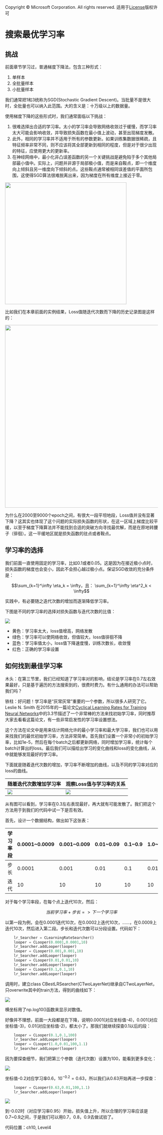 Copyright © Microsoft Corporation. All rights reserved.
  适用于[License](https://github.com/Microsoft/ai-edu/blob/master/LICENSE.md)版权许可

# 搜索最优学习率

## 挑战

前面章节学习过，普通梯度下降法，包含三种形式：

1. 单样本
2. 全批量样本
3. 小批量样本

我们通常把1和3统称为SGD(Stochastic Gradient Descent)。当批量不是很大时，全批量也可以纳入此范围。大的含义是：十万级以上的数据量。

使用梯度下降的这些形式时，我们通常面临以下挑战：

1. 很难选择出合适的学习率。太小的学习率会导致网络收敛过于缓慢，而学习率太大可能会影响收敛，并导致损失函数在最小值上波动，甚至出现梯度发散。
2. 此外，相同的学习率并不适用于所有的参数更新。如果训练集数据很稀疏，且特征频率非常不同，则不应该将其全部更新到相同的程度，但是对于很少出现的特征，应使用更大的更新率。
3. 在神经网络中，最小化非凸误差函数的另一个关键挑战是避免陷于多个其他局部最小值中。实际上，问题并非源于局部极小值，而是来自鞍点，即一个维度向上倾斜且另一维度向下倾斜的点。这些鞍点通常被相同误差值的平面所包围，这使得SGD算法很难脱离出来，因为梯度在所有维度上接近于零。

<img src=".\Images\10\saddle_point.png" width="400">

比如我们在本章前面的实例结果，Loss值随迭代次数而下降的历史记录图是这样的：

<img src=".\Images\10\eta01_loss.png" width="600">

为什么在2000至9000个epoch之间，有很大一段平坦地段，Loss值并没有显著下降？这其实也体现了这个问题的实际损失函数的形状，在这一区域上梯度比较平缓，以至于梯度下降算法并不能找到合适的突破方向寻找最优解，而是在原地转腰子（徘徊）。这一平缓地区就是损失函数的驻点或者鞍点。

## 学习率的选择

我们前面一直使用固定的学习率，比如0.1或者0.05。这是因为在接近极小点时，损失函数的梯度也会变小，因此不会担心越过极小点。保证SGD收敛的充分条件是：

$$\sum_{k=1}^\infty \eta_k = \infty，且： \sum_{k=1}^\infty \eta^2_k < \infty$$ 

   
实践中，有必要随之迭代次数的增加而逐渐降低学习率。

下图是不同的学习率的选择对损失函数与迭代次数的比值：

<img src=".\Images\10\learning_rate.jpg">

- 黄色：学习率太大，loss值增高，网络发散
- 绿色：学习率可以使网络收敛，但值较大，loss值徘徊不降
- 蓝色：学习率值太小，loss值下降速度慢，训练次数长，收敛慢
- 红色：正确的学习率设置

## 如何找到最佳学习率

木头：在第三节里，我们已经知道了学习率对的影响，结论是学习率在0.7左右效果最好，只是基于遍历的方法搜索到的，很费时费力。有什么通用的办法可以帮助我们吗？

铁柱：好问题！学习率是“灰常灰常”重要的一个参数，所以很多人研究了它。Leslie N. Smith 在2015年的一篇论文[Cyclical Learning Rates for Training Neural Networks](https://arxiv.org/abs/1506.01186)中的3.3节描述了一个非常棒的方法来找初始学习率，同时推荐大家去看看这篇论文，有一些非常启发性的学习率设置想法。

这个方法在论文中是用来估计网络允许的最小学习率和最大学习率，我们也可以用来找我们的最优初始学习率，方法非常简单。首先我们设置一个非常小的初始学习率，比如1e-5，然后在每个batch之后都更新网络，同时增加学习率，统计每个batch计算出的loss。最后我们可以描绘出学习的变化曲线和loss的变化曲线，从中就能够发现最好的学习率。

下面就是随着迭代次数的增加，学习率不断增加的曲线，以及不同的学习率对应的loss的曲线。

|随着迭代次数增加学习率|观察Loss值与学习率的关系|
|---|---|
|<img src=".\Images\10\lr-select-1.jpg">|<img src=".\Images\10\lr-select-2.jpg">|

从有图可以看到，学习率在0.3左右表现最好，再大就有可能发散了。我们把这个方法用于到我们的代码中试一下是否有效。

首先，设计一个数据结构，做出如下这张表：

|学习率段|0.0001~0.0009|0.001~0.009|0.01~0.09|0.1~0.9|1.0~1.1|
|----|----|----|----|---|---|
|步长|0.0001|0.001|0.01|0.1|0.01|
|迭代|10|10|10|10|10|

对于每个学习率段，在每个点上迭代10次，然后：

$$当前学习率+步长=>下一个学习率$$

以第一段为例，会在0.0001迭代10次，在0.0002上迭代10次，......，在0.0009上迭代10次，然后进入第二段。步长和迭代次数可以分段设置。代码如下：

```Python
    lr_Searcher = CLearningRateSearcher()
    looper = CLooper(0.0001,0.0001,10)
    lr_Searcher.addLooper(looper)
    looper = CLooper(0.001,0.001,10)
    lr_Searcher.addLooper(looper)
    looper = CLooper(0.01,0.01,10)
    lr_Searcher.addLooper(looper)
    looper = CLooper(0.1,0.1,10)
    lr_Searcher.addLooper(looper)
```

调用时，建立class CBestLRSearcher(CTwoLayerNet)继承自CTwoLayerNet，只overwrite其中的train方法，得到的曲线如下：

<img src=".\Images\10\LR_try_1.png">

横坐标用了np.log10()函数来显示对数值。

好像并不理想，前面一大段都是在下降，说明0.0001(对应坐标值-4)，0.001(对应坐标值-3)，0.01(对应坐标值-2)，都太小了。那我们就继续探查0.1以后的段：

```Python
    looper = CLooper(0.1,0.1,100)
    lr_Searcher.addLooper(looper)
    looper = CLooper(1.0,0.01,100,1.1)
    lr_Searcher.addLooper(looper)
```

因为要探查细节，我们把第三个参数（迭代次数）设置为100，能看到更多变化：

<img src=".\Images\10\LR_try_2.png">

坐标值-0.2对应学习率0.6，$10^{-0.2}=0.63$，所以我们从0.63开始再进一步探查：

```Python
    looper = CLooper(0.63,0.01,100,1.1)
    lr_Searcher.addLooper(looper)
```

<img src=".\Images\10\LR_try_3.png">

到-0.02时（对应学习率0.95）开始，损失值上升，所以合理的学习率应该是0.7~0.9之间，于是我们可以用0.7，0.8，0.9去做试验了。

代码位置：ch10, Level4
